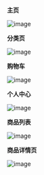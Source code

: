 **主页**

![image](https://user-images.githubusercontent.com/101487905/193972587-614bfb74-5376-458e-a2a3-b39e76e4793d.png)

**分类页**

![image](https://user-images.githubusercontent.com/101487905/193972651-fd642198-109f-426b-98cb-4ab8c1cf8e9f.png)

**购物车**

![image](https://user-images.githubusercontent.com/101487905/193972663-b20719e5-5b2f-4f04-92d1-d98858fe3b23.png)

**个人中心**

![image](https://user-images.githubusercontent.com/101487905/193972690-fdcbb50c-d103-4f8a-80ab-64b1fe6cc7b6.png)

**商品列表**

![image](https://user-images.githubusercontent.com/101487905/193972708-f86b3f6e-a124-447c-8ce6-f0e67713f3bd.png)

**商品详情页**

![image](https://user-images.githubusercontent.com/101487905/193972735-4bc4f15e-36bd-41b5-8496-0a57d71b0c51.png)
